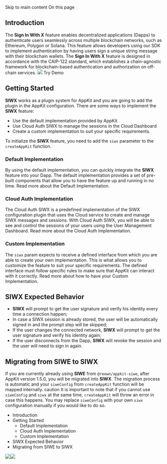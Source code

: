 Skip to main content
On this page
## Introduction​
The **Sign In With X** feature enables decentralized applications (Dapps) to authenticate users seamlessly across multiple blockchain networks, such as Ethereum, Polygon or Solana. This feature allows developers using our SDK to implement authentication by having users sign a unique string message with their blockchain wallets. The **Sign In With X** feature is designed in accordance with the CAIP-122 standard, which establishes a chain-agnostic framework for blockchain-based authentication and authorization on off-chain services.
![](https://docs.reown.com/assets/siwe-connect.gif)
Try Demo
## Getting Started​
**SIWX** works as a plugin system for AppKit and you are going to add the plugin in the AppKit configuration. There are some ways to implement the **SIWX** feature:
  * Use the default implementation provided by AppKit
  * Use Cloud Auth SIWX to manage the sessions in the Cloud Dashboard
  * Create a custom implementation to suit your specific requirements.


To initialize the **SIWX** feature, you need to add the `siwx` parameter to the `createAppKit` function.
### Default Implementation​
By using the default implementation, you can quickly integrate the **SIWX** feature into your Dapp. The default implementation provides a set of pre-built components that allow you to have the feature up and running in no time.
Read more about the Default Implementation.
### Cloud Auth Implementation​
The Cloud Auth SIWX is a predefined implementation of the SIWX configuration plugin that uses the Cloud service to create and manage SIWX messages and sessions. With Cloud Auth SIWX, you will be able to see and control the sessions of your users using the User Management Dashboard.
Read more about the Cloud Auth Implementation.
### Custom Implementation​
The `siwx` param expects to receive a defined interface from which you are able to create your own implementation. This is what allows you to customize the feature to suit your specific requirements.
The defined interface must follow specific rules to make sure that AppKit can interact with it correctly. Read more about how to have your Custom Implementation.
## SIWX Expected Behavior​
  * **SIWX** will prompt to get the user signature and verify his identity every time a connection happen;
  * In case a SIWX session is already stored, the user will be automatically signed in and the prompt step will be skipped;
  * If the user changes the connected network, **SIWX** will prompt to get the user signature and verify his identity again;
  * If the user disconnects from the Dapp, **SIWX** will revoke the session and the user will need to sign in again.


## Migrating from SIWE to SIWX​
If you are currently already using **SIWE** from `@reown/appkit-siwe`, after AppKit version 1.5.0, you will be migrated into **SIWX**. The migration process is automatic and your `siweConfig` from `createAppKit` function will be mapped internally.
caution
It is important to note that if you cannot use `siweConfig` and `siwx` at the same time, `createAppKit` will throw an error in case this happens.
You may replace `siweConfig` with your own `siwx` configuration manually if you would like to do so.
  * Introduction
  * Getting Started
    * Default Implementation
    * Cloud Auth Implementation
    * Custom Implementation
  * SIWX Expected Behavior
  * Migrating from SIWE to SIWX


![](https://t.co/1/i/adsct?bci=4&dv=America%2FToronto%26en-US%26Google%20Inc.%26MacIntel%26255%261080%26600%266%2624%261080%26600%260%26na&eci=3&event=%7B%7D&event_id=53b70c8e-9c4b-4563-8aa9-83d9447e9fb1&integration=gtm&p_id=Twitter&p_user_id=0&pl_id=b1d41f20-ae0b-4a35-bfe6-45c20c77c6da&tw_document_href=https%3A%2F%2Fdocs.reown.com%2Fappkit%2Ffeatures%2Fsiwx%2Fdefault&tw_iframe_status=0&txn_id=oo02q&type=javascript&version=2.3.31)![](https://analytics.twitter.com/1/i/adsct?bci=4&dv=America%2FToronto%26en-US%26Google%20Inc.%26MacIntel%26255%261080%26600%266%2624%261080%26600%260%26na&eci=3&event=%7B%7D&event_id=53b70c8e-9c4b-4563-8aa9-83d9447e9fb1&integration=gtm&p_id=Twitter&p_user_id=0&pl_id=b1d41f20-ae0b-4a35-bfe6-45c20c77c6da&tw_document_href=https%3A%2F%2Fdocs.reown.com%2Fappkit%2Ffeatures%2Fsiwx%2Fdefault&tw_iframe_status=0&txn_id=oo02q&type=javascript&version=2.3.31)
